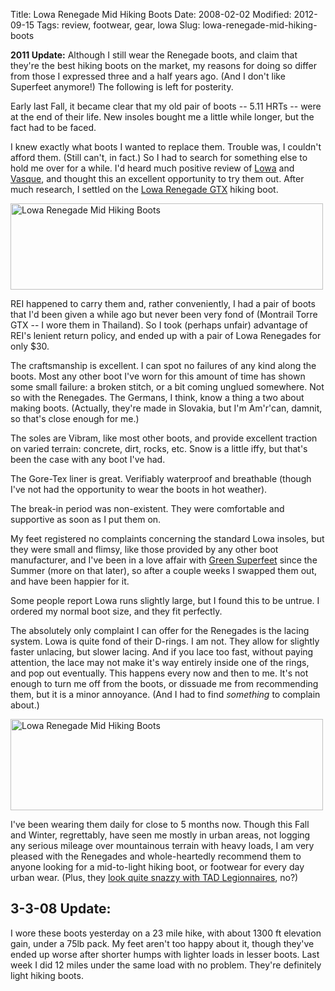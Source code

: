 Title: Lowa Renegade Mid Hiking Boots
Date: 2008-02-02
Modified: 2012-09-15
Tags: review, footwear, gear, lowa
Slug: lowa-renegade-mid-hiking-boots

<p class="added"><strong>2011 Update:</strong> Although I still wear the Renegade boots, and claim that they're the best hiking boots on the market, my reasons for doing so differ from those I expressed three and a half years ago. (And I don't like Superfeet anymore!) The following is left for posterity.</p>

Early last Fall, it became clear that my old pair of boots -- 5.11 HRTs -- were at the end of their life. New insoles bought me a little while longer, but the fact had to be faced.

I knew exactly what boots I wanted to replace them. Trouble was, I couldn't afford them. (Still can't, in fact.) So I had to search for something else to hold me over for a while. I'd heard much positive review of <a href="http://www.lowaboots.com/">Lowa</a> and <a href="http://www.vasque.com/">Vasque</a>, and thought this an excellent opportunity to try them out. After much research, I settled on the <a href="http://www.lowaboots.com/catalog/ShowBoot.cfm?StockNum=19359349&Category=3&Type=M">Lowa Renegade GTX</a> hiking boot.

<a href="http://www.flickr.com/photos/pigmonkey/2238391884/" title="Lowa Renegade Mid Hiking Boots by Pig Monkey, on Flickr"><img src="http://farm3.static.flickr.com/2306/2238391884_ca764fdf33.jpg" width="500" height="138" alt="Lowa Renegade Mid Hiking Boots" /></a>

REI happened to carry them and, rather conveniently, I had a pair of boots that I'd been given a while ago but never been very fond of (Montrail Torre GTX -- I wore them in Thailand). So I took (perhaps unfair) advantage of REI's lenient return policy, and ended up with a pair of Lowa Renegades for only $30.

The craftsmanship is excellent. I can spot no failures of any kind along the boots. Most any other boot I've worn for this amount of time has shown some small failure: a broken stitch, or a bit coming unglued somewhere. Not so with the Renegades. The Germans, I think, know a thing a two about making boots. (Actually, they're made in Slovakia, but I'm Am'r'can, damnit, so that's close enough for me.)

The soles are Vibram, like most other boots, and provide excellent traction on varied terrain: concrete, dirt, rocks, etc. Snow is a little iffy, but that's been the case with any boot I've had.

The Gore-Tex liner is great. Verifiably waterproof and breathable (though I've not had the opportunity to wear the boots in hot weather).

The break-in period was non-existent. They were comfortable and supportive as soon as I put them on.

My feet registered no complaints concerning the standard Lowa insoles, but they were small and flimsy, like those provided by any other boot manufacturer, and I've been in a love affair with <a href="http://www.superfeet.com/store/Green.aspx">Green Superfeet</a> since the Summer (more on that later), so after a couple weeks I swapped them out, and have been happier for it.

Some people report Lowa runs slightly large, but I found this to be untrue. I ordered my normal boot size, and they fit perfectly.

The absolutely only complaint I can offer for the Renegades is the lacing system. Lowa is quite fond of their D-rings. I am not. They allow for slightly faster unlacing, but slower lacing. And if you lace too fast, without paying attention, the lace may not make it's way entirely inside one of the rings, and pop out eventually. This happens every now and then to me. It's not enough to turn me off from the boots, or dissuade me from recommending them, but it is a minor annoyance. (And I had to find <em>something</em> to complain about.)

<a href="http://www.flickr.com/photos/pigmonkey/2237603339/" title="Lowa Renegade Mid Hiking Boots by Pig Monkey, on Flickr"><img src="http://farm3.static.flickr.com/2122/2237603339_bd8e8f41c3.jpg" width="500" height="146" alt="Lowa Renegade Mid Hiking Boots" /></a>

I've been wearing them daily for close to 5 months now. Though this Fall and Winter, regrettably, have seen me mostly in urban areas, not logging any serious mileage over mountainous terrain with heavy loads, I am very pleased with the Renegades and whole-heartedly recommend them to anyone looking for a mid-to-light hiking boot, or footwear for every day urban wear. (Plus, they <a href="http://flickr.com/photos/pigmonkey/2238388090/">look quite snazzy with TAD Legionnaires</a>, no?)

<h2>3-3-08 Update:</h2>
I wore these boots yesterday on a 23 mile hike, with about 1300 ft elevation gain, under a 75lb pack. My feet aren't too happy about it, though they've ended up worse after shorter humps with lighter loads in lesser boots. Last week I did 12 miles under the same load with no problem. They're definitely light hiking boots.
